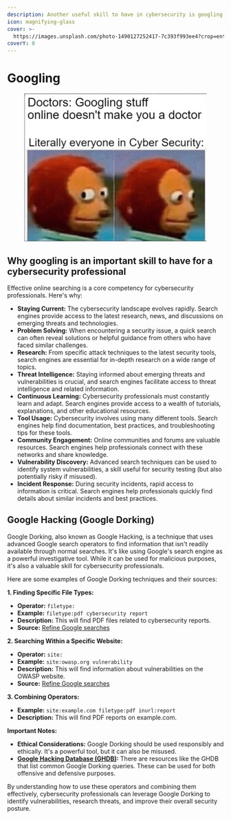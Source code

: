 ```yaml
---
description: Another useful skill to have in cybersecurity is googling
icon: magnifying-glass
cover: >-
  https://images.unsplash.com/photo-1490127252417-7c393f993ee4?crop=entropy&cs=srgb&fm=jpg&ixid=M3wxOTcwMjR8MHwxfHNlYXJjaHw0fHxzZWFyY2h8ZW58MHx8fHwxNzM5NDE4MzY5fDA&ixlib=rb-4.0.3&q=85
coverY: 0
---
```


# Googling

<figure><img src="../.gitbook/assets/image (1).png" alt=""><figcaption></figcaption></figure>

## Why googling is an important skill to have for a cybersecurity professional

Effective online searching is a core competency for cybersecurity professionals. Here's why:

* **Staying Current:** The cybersecurity landscape evolves rapidly. Search engines provide access to the latest research, news, and discussions on emerging threats and technologies.
* **Problem Solving:** When encountering a security issue, a quick search can often reveal solutions or helpful guidance from others who have faced similar challenges.
* **Research:** From specific attack techniques to the latest security tools, search engines are essential for in-depth research on a wide range of topics.
* **Threat Intelligence:** Staying informed about emerging threats and vulnerabilities is crucial, and search engines facilitate access to threat intelligence and related information.
* **Continuous Learning:** Cybersecurity professionals must constantly learn and adapt. Search engines provide access to a wealth of tutorials, explanations, and other educational resources.
* **Tool Usage:** Cybersecurity involves using many different tools. Search engines help find documentation, best practices, and troubleshooting tips for these tools.
* **Community Engagement:** Online communities and forums are valuable resources. Search engines help professionals connect with these networks and share knowledge.
* **Vulnerability Discovery:** Advanced search techniques can be used to identify system vulnerabilities, a skill useful for security testing (but also potentially risky if misused).
* **Incident Response:** During security incidents, rapid access to information is critical. Search engines help professionals quickly find details about similar incidents and best practices.

## Google Hacking (Google Dorking)

Google Dorking, also known as Google Hacking, is a technique that uses advanced Google search operators to find information that isn't readily available through normal searches. It's like using Google's search engine as a powerful investigative tool. While it can be used for malicious purposes, it's also a valuable skill for cybersecurity professionals.

Here are some examples of Google Dorking techniques and their sources:

**1. Finding Specific File Types:**

* **Operator:** `filetype:`
* **Example:** `filetype:pdf cybersecurity report`
* **Description:** This will find PDF files related to cybersecurity reports.
* **Source:** [Refine Google searches](https://support.google.com/websearch/answer/2466433?hl=en)

**2. Searching Within a Specific Website:**

* **Operator:** `site:`
* **Example:** `site:owasp.org vulnerability`
* **Description:** This will find information about vulnerabilities on the OWASP website.
* **Source:** [Refine Google searches](https://support.google.com/websearch/answer/2466433?hl=en)

**3. Combining Operators:**

* **Example:** `site:example.com filetype:pdf inurl:report`
* **Description:** This will find PDF reports on example.com.

**Important Notes:**

* **Ethical Considerations:** Google Dorking should be used responsibly and ethically. It's a powerful tool, but it can also be misused.
* [**Google Hacking Database (GHDB)**](https://www.exploit-db.com/google-hacking-database)**:** There are resources like the GHDB that list common Google Dorking queries. These can be used for both offensive and defensive purposes.

By understanding how to use these operators and combining them effectively, cybersecurity professionals can leverage Google Dorking to identify vulnerabilities, research threats, and improve their overall security posture.



